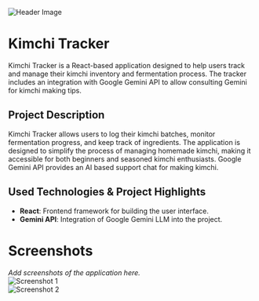 ![Header Image](path/to/header-image.png)

# Kimchi Tracker

Kimchi Tracker is a React-based application designed to help users track and manage their kimchi inventory and fermentation process. The tracker includes an integration with Google Gemini API to allow consulting Gemini for kimchi making tips.

## Project Description

Kimchi Tracker allows users to log their kimchi batches, monitor fermentation progress, and keep track of ingredients. The application is designed to simplify the process of managing homemade kimchi, making it accessible for both beginners and seasoned kimchi enthusiasts. Google Gemini API provides an AI based support chat for making kimchi.

## Used Technologies & Project Highlights

- **React**: Frontend framework for building the user interface.
- **Gemini API**: Integration of Google Gemini LLM into the project.

# Screenshots

_Add screenshots of the application here._  
![Screenshot 1](path/to/screenshot1.png)  
![Screenshot 2](path/to/screenshot2.png)

